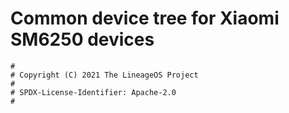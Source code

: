 # Common device tree for Xiaomi SM6250 devices

```
#
# Copyright (C) 2021 The LineageOS Project
#
# SPDX-License-Identifier: Apache-2.0
#
```
